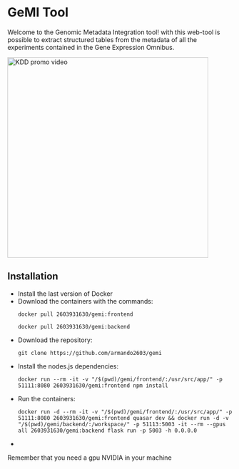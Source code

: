 # GeMI Tool

Welcome to the Genomic Metadata Integration tool! with this web-tool is possible to extract structured tables from the metadata of all the experiments contained in the Gene Expression Omnibus.

<a href="https://www.youtube.com/watch?v=HLcDDIQ69YA" target="_blank"><img src="https://raw.githubusercontent.com/marcotcr/lime/master/doc/images/video_screenshot.png" width="450" alt="KDD promo video"/></a>

## Installation

- Install the last version of Docker
- Download the containers with the commands:
  ```console
  docker pull 2603931630/gemi:frontend
  ```
  ```console
  docker pull 2603931630/gemi:backend
  ```
- Download the repository:
  ```console
  git clone https://github.com/armando2603/gemi
  ```
- Install the nodes.js dependencies:
  ```console
  docker run --rm -it -v "/$(pwd)/gemi/frontend/:/usr/src/app/" -p 51111:8080 2603931630/gemi:frontend npm install
  ```
- Run the containers:
  ```console
  docker run -d --rm -it -v "/$(pwd)/gemi/frontend/:/usr/src/app/" -p 51111:8080 2603931630/gemi:frontend quasar dev && docker run -d -v "/$(pwd)/gemi/backend/:/workspace/" -p 51113:5003 -it --rm --gpus all 2603931630/gemi:backend flask run -p 5003 -h 0.0.0.0
  ```
- 
Remember that you need a gpu NVIDIA in your machine
